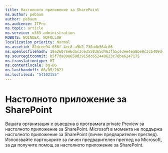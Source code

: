 ```yaml
---
title: Настолното приложение за SharePoint
ms.author: pebaum
author: pebaum
ms.audience: ITPro
ms.topic: article
ms.service: o365-administration
ROBOTS: NOINDEX, NOFOLLOW
localization_priority: Normal
ms.assetid: 82dcee94-656f-4ec8-a9b2-730adb564c06
ms.openlocfilehash: 19a26076e6dac3ce3550365d463fa5ce3ee4ea8be9c3cb409d4dd69f19f021ab
ms.sourcegitcommit: b5f7da89a650d2915dc652449623c78be6247175
ms.translationtype: MT
ms.contentlocale: bg-BG
ms.lasthandoff: 08/05/2021
ms.locfileid: "54102155"
---
```

# <a name="desktop-app-for-sharepoint"></a>Настолното приложение за SharePoint

Вашата организация е въведена в програмата private Preview за настолното приложение за SharePoint. Microsoft в момента не поддържа настолното приложение за SharePoint (личен предварителен преглед). Използвайте партньорите за личен предварителен преглед на Microsoft, за да получите помощ за настолното приложение за SharePoint.
